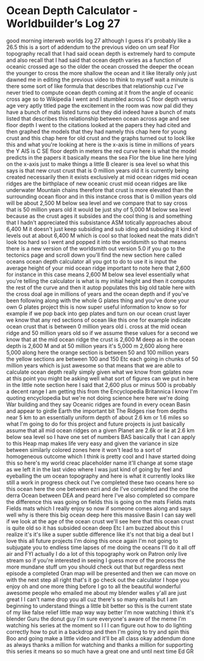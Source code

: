 # Ocean Depth Calculator - Worldbuilder’s Log 27

good morning interweb worlds log 27
although I guess it's probably like a
26.5 this is a sort of addendum to the
previous video on um seaf Flor
topography recall that I had said ocean
depth is extremely hard to compute and
also recall that I had said that ocean
depth varies as a function of oceanic
crossed age so the older the ocean
crossed the deeper the ocean the younger
to cross the more shallow the ocean and
it like literally only just dawned me in
editing the previous video to think to
myself wait a minute is there some sort
of like formula that describes that
relationship cuz I've never tried to
compute ocean depth coming at it from
the angle of oceanic cross age so to
Wikipedia I went and I stumbled across C
floor depth versus age very aptly titled
page the excitement in the room was now
pal
did they have a bunch of mats listed
turns out they did indeed have a bunch
of mats listed that describes this
relationship between ocean across age
and see floor depth I went to the
citations looked at the papers they had
cited and then graphed the models that
they had namely this chap here for young
crust and this chap here for old crust
and the graphs turned out to look like
this and what you're looking at here is
the x-axis is time in millions of years
the Y AIS is C SE floor depth in meters
the red curve here is what the model
predicts in the papers it basically
means the sea Flor the blue line here
lying on the x-axis just to make things
a little B clearer is sea level so what
this says is that new crust crust that
is 0 million years old it is currently
being created necessarily then it exists
exclusively at mid ocean ridges mid
ocean ridges are the birthplace of new
oceanic crust mid ocean ridges are like
underwater Mountain chains therefore
that crust is more elevated than the
surrounding ocean floor and in this
instance cross that is 0 million years
old will be about 2,500 M below sea
level and we compare that to say cross
that is 50 million years old it would be
just shy of 5,000 M below sea level
because as the crust ages it subsides
and the cool thing is and something that
I hadn't appreciated this subsistance
ASM totically approaches about 6,400 M
it doesn't just keep subsiding and sub
iding and subsiding it kind of levels
out at about 6,400 M which is cool so
that looked neat the mats didn't look
too hard so I went and popped it into
the worldsmith so that means there is a
new version of the worldsmith out
version 5.0 if you go to the tectonics
page and scroll down you'll find the new
section here called oceans ocean depth
calculator all you got to do to use it
is input the average height of your mid
ocean ridge important to note here that
2,600 for instance in this case means
2,600 M below sea level essentially what
you're telling the calculator is what is
my initial height and then it computes
the rest of the curve and then it autop
populates this big old table here with
the cross doal age in millions of years
and the ocean depth and if you've been
following along with the whole G plates
thing and you've done your own G plates
project this is now super useful
information to know so for example if we
pop back into gep plates and turn on our
ocean crust layer we know that any red
sections of ocean like this one for
example indicate ocean crust that is
between 0 million years old i. cross at
the mid ocean ridge and 50 million years
old so if we assume these values for a
second we know that at the mid ocean
ridge the crust is 2,600 M deep as in
the ocean depth is 2,600 M and at 50
million years it's 5,000 m 2,600 along
here 5,000 along here the orange section
is between 50 and 100 million years the
yellow sections are between 100 and 150
Etc each going in chunks of 50 million
years which is just awesome so that
means that we are able to calculate
ocean depth really simply given what we
know from gplates now at this point you
might be asking well what sort of
figures can we put in here in the little
note section here I said that 2,600 plus
or minus 500 is probably a decent range
I am getting this from the Encyclopedia
Britannica I know I'm quoting
encyclopedia but we're not doing science
here here we're doing War building and
they say Oceanic ridges are found in
every ocean Basin and appear to girdle
Earth the important bit The Ridges rise
from depths near 5 km to an essentially
uniform depth of about 2.6 km or 1.6
miles so what I'm going to do for this
project and future projects is just
basically assume that all mid ocean
ridges on a given Planet are
2.6k or lie at 2.6 km below sea level so
I have one set of numbers BAS basically
that I can apply to this Heap map makes
life very easy and given the variance in
size between similarly colored zones
here it won't lead to a sort of
homogeneous outcome which I think is
pretty cool and I have started doing
this so here's my world creac
placeholder name it'll change at some
stage as we left it in the last video
where I was just kind of going by feel
and eyeballing the um ocean topography
and here is what it currently looks like
still a work in progress check out I've
completed these two oceans here so this
ocean here the one between ezri and de
I've completed and the one the derra
Ocean between DEA and peard here I've
also completed so compare the difference
this was going on
fields this is going on the
mats
Fields
mats
Fields mats which I really enjoy so now
if someone comes along and says well why
is there this big ocean deep here this
massive Basin I can say well if we look
at the age of the ocean crust we'll see
here that this ocean crust is quite old
so it has subsided ocean deep Etc I am
buzzed about this I realize it's it's
like a super subtle difference like it's
not that big a deal but I love this all
future projects I'm doing this once
again I'm not going to subjugate you to
endless time lapses of me doing the
oceans I'll do it all off air and FYI
actually I do a lot of this topography
work on Patron only live stream so if
you're interested in seeing I guess more
of the process the more mundane stuff um
you should check out that but regardless
next episode a completed Oran map will
be presented and then we can move on
with the next step all right that's it
go check out the calculator I hope you
enjoy oh and one more thing before I go
to all the beautiful wonderful awesome
people who emailed me about my blender
walles y'all are just great I I can't
name drop you all cuz there's so many
emails but I am beginning to understand
things a little bit better so this is
the current state of my like false
relief little map way way better I'm now
watching I think it's blender Guru the
donut guy I'm sure everyone's aware of
the meme I'm watching his series at the
moment so I I I can figure out how to do
lighting correctly how to put in a
backdrop and then I'm going to try and
spin this Boo and going make a little
video and it'll be all class okay
addendum done as always thanks a million
for watching and thanks a million for
supporting this series it means so so
much have a great one and until next
time Ed GR